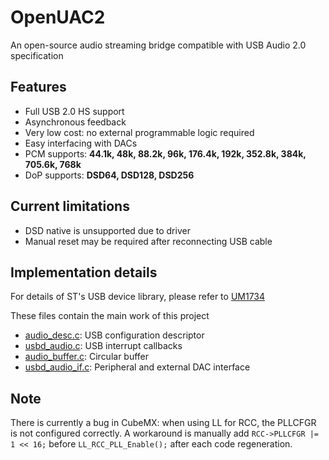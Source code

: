 # OpenUAC2
An open-source audio streaming bridge compatible with USB Audio 2.0 specification

## Features
- Full USB 2.0 HS support
- Asynchronous feedback
- Very low cost: no external programmable logic required
- Easy interfacing with DACs
- PCM supports: **44.1k, 48k, 88.2k, 96k, 176.4k, 192k, 352.8k, 384k, 705.6k, 768k**
- DoP supports: **DSD64, DSD128, DSD256**

## Current limitations
- DSD native is unsupported due to driver
- Manual reset may be required after reconnecting USB cable

## Implementation details
For details of ST's USB device library, please refer to [UM1734](https://www.st.com/resource/en/user_manual/um1734-stm32cube-usb-device-library-stmicroelectronics.pdf)

These files contain the main work of this project
- [audio_desc.c](audio_desc.c): USB configuration descriptor
- [usbd_audio.c](usbd_audio.c): USB interrupt callbacks
- [audio_buffer.c](audio_buffer.c): Circular buffer
- [usbd_audio_if.c](usbd_audio_if.c): Peripheral and external DAC interface

## Note
There is currently a bug in CubeMX: when using LL for RCC, the PLLCFGR is not configured correctly. A workaround is manually
add ```RCC->PLLCFGR |= 1 << 16;``` before ```LL_RCC_PLL_Enable();``` after each code regeneration.

